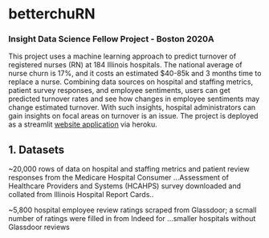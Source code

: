 # betterchuRN

### Insight Data Science Fellow Project - Boston 2020A

This project uses a machine learning approach to predict turnover of registered nurses (RN) at 184 Illinois hospitals. The national average of nurse churn is 17%, and it costs an estimated $40-85k and 3 months time to replace a nurse. Combining data sources on hospital and staffing metrics, patient survey responses, and employee sentiments, users can get predicted turnover rates and see how changes in employee sentiments may change estimated turnover. With such insights, hospital administrators can gain insights on focal areas on turnover is an issue. The project is deployed as a streamlit [website application](https://betterchurn.herokuapp.com/) via heroku.

## 1. Datasets

~20,000 rows of data on hospital and staffing metrics and patient review responses from the Medicare Hospital Consumer ...Assessment of Healthcare Providers and Systems (HCAHPS) survey downloaded and collated from Illinois Hospital Report Cards..

~5,800 hospital employee review ratings scraped from Glassdoor; a scmall number of ratings were filled in from Indeed for ...smaller hospitals without Glassdoor reviews




